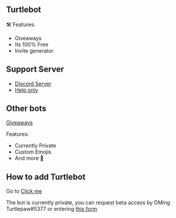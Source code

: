 ## Turtlebot
🛠 Features:
- Giveaways
- Its 100% Free
- Invite generator
## Support Server
- [Discord Server](https://discord.gg/yEAsrR2NhR)
- [Help only](https://discord.gg/5Wutrs8s4s)
## Other bots
[Giveaways](https://discord.com/oauth2/authorize?client_id=837106025399451668&scope=bot)

Features:
- Currently Private
- Custom Emojis
- And more 🎁
## How to add **Turtlebot**
Go to [Click me](https://discord.com/oauth2/authorize?client_id=831712626626134037&scope=bot)

The bot is currently private, you can request beta access by DMing Turtlepaw#5377 or entering [this form]()